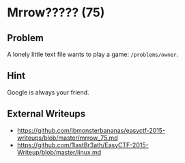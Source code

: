 # Mrrow????? (75)

## Problem

A lonely little text file wants to play a game: `/problems/owner`.

## Hint

Google is always your friend.

## External Writeups

* https://github.com/jbmonsterbananas/easyctf-2015-writeups/blob/master/mrrow_75.md
* https://github.com/1lastBr3ath/EasyCTF-2015-Writeup/blob/master/linux.md